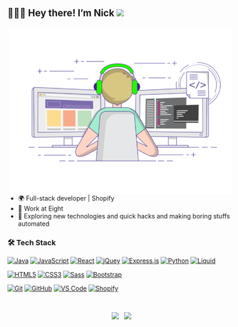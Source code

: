 <!---👋 Hi, I’m Mykola - aka Nick ![alt text](https://github.com/devSouvik/devSouvik/blob/master/Hi.gif)
- 👀 I’m interested in ...
- 🌱 I’m currently learning ...
- 💞️ I’m looking to collaborate on ...
- 📫 How to reach me ...


MikeC0xl0ng/MikeC0xl0ng is a ✨ special ✨ repository because its `README.md` (this file) appears on your GitHub profile.
You can click the Preview link to take a look at your changes.
--->

<h2> 👨🏻‍💻 Hey there! I’m Nick <img src="https://github.com/souvikguria98/souvikguria98/blob/master/Hi.gif" width="25"></h2>
<img align="right" alt="GIF" src="https://raw.githubusercontent.com/devSouvik/devSouvik/master/gif3.gif" width="500"/>

- 🌍   Full-stack developer | Shopify 
- 💼   Work at Eight
- 🤔   Exploring new technologies and quick hacks and making boring stuffs automated


<h3>🛠 Tech Stack</h3>

[![Java](https://img.shields.io/badge/Java-%23282C34?style=flat-square&logo=java)](https://docs.oracle.com/javase/tutorial/index.html)
[![JavaScript](https://img.shields.io/badge/-JavaScript-%23F7DF1C?style=flat-square&logo=javascript&logoColor=000000&color=%23FFCE5A)](https://developer.mozilla.org/en-US/docs/Web/JavaScript?retiredLocale=it)
[![React](https://img.shields.io/badge/-React-%23282C34?style=flat-square&logo=react)](https://reactjs.org/docs/getting-started.html)
[![jQuey](https://img.shields.io/badge/jQuery-%231572B6?style=flat-square&logo=jquery)](https://jquery.com/)
[![Express.js](https://img.shields.io/badge/-Express.js-%23F7DF1C?style=flat-square&logo=express&logoColor=000000&labelColor=%success&color=%success)](https://expressjs.com/)
[![Python](https://img.shields.io/badge/-Python-%23282C34?style=flat-square&logo=python)](https://docs.python.org/3/)
[![Liquid](https://img.shields.io/badge/Liquid-%231572B6?style=flat-square&logo=liquid)](https://shopify.dev/docs/themes/liquid/reference)

[![HTML5](https://img.shields.io/badge/-HTML5-%23E44D27?style=flat-square&logo=html5&logoColor=ffffff)](https://www.w3schools.com/html/)
[![CSS3](https://img.shields.io/badge/-CSS3-%231572B6?style=flat-square&logo=css3)](https://www.w3schools.com/css/)
[![Sass](https://img.shields.io/badge/-Sass-%23CC6699?style=flat-square&logo=sass&logoColor=ffffff)](https://sass-lang.com/)
[![Bootstrap](https://img.shields.io/badge/-Bootstrap-563D7C?style=flat-square&logo=bootstrap)](https://getbootstrap.com/docs/4.6/getting-started/introduction/)

[![Git](https://img.shields.io/badge/-Git-%23F05032?style=flat-square&logo=git&logoColor=%23ffffff)](https://git-scm.com/docs/git)
[![GitHub](https://img.shields.io/badge/-GitHub-181717?style=flat-square&logo=github)](https://github.com/)
[![VS Code](https://img.shields.io/badge/-VSCode-%23007ACC?style=flat-square&logo=visual-studio-code)](https://code.visualstudio.com/docs)
[![Shopify](https://img.shields.io/badge/-Shopify-%23F7DF1C?style=flat-square&logo=shopify&logoColor=000000&labelColor=%success&color=%success)](https://shopify.dev/concepts/shopify-introduction)

<!--

- 💻 &nbsp; Java | Python | C++
- 🌐 &nbsp; HTML | CSS | | Bootstrap | JavaScript | React | jQuery | Node.js | Liquid
- 🔧 &nbsp; Android Studio | Visual Studio code | NetBeans | Git | Shopify
-->
<br>

<p align="center">
&nbsp; <a href="https://www.linkedin.com/in/mykola-bodliev-078235207/" target="_blank" rel="noopener noreferrer"><img src="https://img.icons8.com/plasticine/100/000000/linkedin.png" width="50" /></a>
&nbsp; <a href="mailto:bodliev.mykola@gmail.com" target="_blank" rel="noopener noreferrer"><img src="https://img.icons8.com/plasticine/100/000000/gmail.png"  width="50" /></a>
</p>
